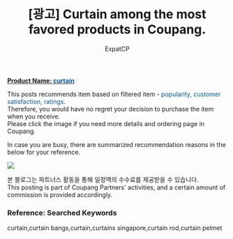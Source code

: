 ﻿---
layout: post
title: " [광고] Curtain among the most favored products in Coupang."
author: ExpatCP
categories: [ Living/Furniture ]
tags: [curtain,curtain bangs,curtain,curtains singapore,curtain rod,curtain pelmet]
image: https://thumbnail6.coupangcdn.com/thumbnails/remote/492x492ex/image/retail/images/2021/03/24/11/3/74eb9d9a-ea25-45ff-aa5f-27b922b254b8.jpg 
---

<a href="https://link.coupang.com/a/lTU8c"><b>Product Name: <font color='#01579B'>curtain</font></b></a>

This posts recommends item based on filtered item - <font color='#01579B'>popularity, customer satisfaction, ratings</font>.<br>
Therefore, you would have no regret your decision to purchase the item when you receive.<br>
Please click the image if you need more details and ordering page in Coupang. 

In case you are busy, there are summarized recommendation reasons in the below for your reference. 

<a href="https://link.coupang.com/a/lTU8c"><img src="https://thumbnail9.coupangcdn.com/thumbnails/remote/q89/image/retail/images/13727533192197018-c26b8a05-0dcc-470a-959d-0e60d6805c41.jpg"></a> 

본 블로그는 파트너스 활동을 통해 일정액의 수수료를 제공받을 수 있습니다.<br>
This posting is part of Coupang Partners' activities, and a certain amount of commission is provided accordingly.

### Reference: Searched Keywords  
curtain,curtain bangs,curtain,curtains singapore,curtain rod,curtain pelmet
